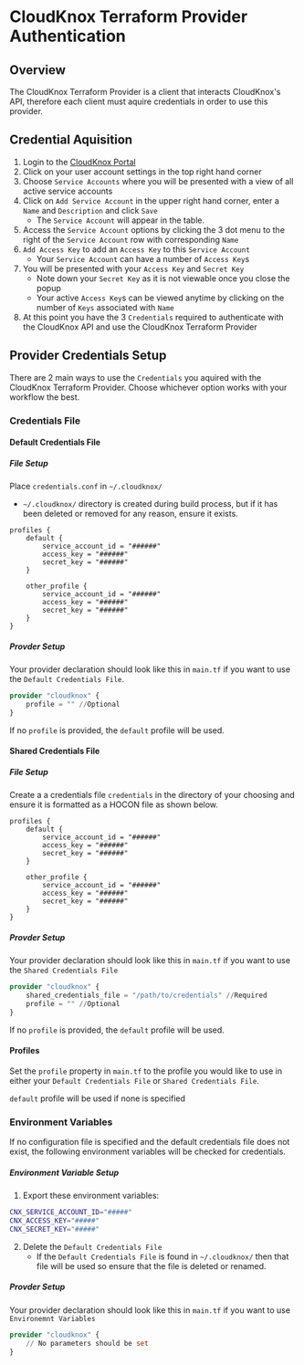 # CloudKnox Terraform Provider Authentication

## Overview

The CloudKnox Terraform Provider is a client that interacts CloudKnox's API, therefore each client must aquire credentials in order to use this provider.

## Credential Aquisition

1. Login to the [CloudKnox Portal](app.cloudknox.io)
2. Click on your user account settings in the top right hand corner
3. Choose `Service Accounts` where you will be presented with a view of all active service accounts
4. Click on `Add Service Account` in the upper right hand corner, enter a `Name` and `Description` and click `Save`
    * The `Service Account` will appear in the table.
5. Access the `Service Account` options by clicking the 3 dot menu to the right of the `Service Account` row with corresponding `Name`
6. `Add Access Key` to add an `Access Key` to this `Service Account`
    * Your `Service Account` can have a number of `Access Key`s
7. You will be presented with your `Access Key` and `Secret Key`
    * Note down your `Secret Key` as it is not viewable once you close the popup
    * Your active `Access Key`s  can be viewed anytime by clicking on the number of `Keys` associated with `Name`
8. At this point you have the 3 `Credentials` required to authenticate with the CloudKnox API and use the CloudKnox Terraform Provider

## Provider Credentials Setup

There are 2 main ways to use the `Credentials` you aquired with the CloudKnox Terraform Provider. Choose whichever option works with your workflow the best. 

### Credentials File

#### Default Credentials File

##### File Setup

Place `credentials.conf` in `~/.cloudknox/`

* `~/.cloudknox/` directory is created during build process, but if it has been deleted or removed for any reason, ensure it exists. 

```HOCON
profiles {
    default {
        service_account_id = "######"
        access_key = "######"
        secret_key = "######"
    }

    other_profile {
        service_account_id = "######"
        access_key = "######"
        secret_key = "######"
    }
}
```

##### Provder Setup

Your provider declaration should look like this in `main.tf` if you want to use the `Default Credentials File`.

```terraform
provider "cloudknox" {
    profile = "" //Optional
}
```

If no `profile` is provided, the `default` profile will be used. 


#### Shared Credentials File

##### File Setup

Create a a credentials file `credentials` in the directory of your choosing and ensure it is formatted as a HOCON file as shown below.

```HOCON
profiles {
    default {
        service_account_id = "######"
        access_key = "######"
        secret_key = "######"
    }

    other_profile {
        service_account_id = "######"
        access_key = "######"
        secret_key = "######"
    }
}
```

##### Provder Setup

Your provider declaration should look like this in `main.tf` if you want to use the `Shared Credentials File`

```terraform
provider "cloudknox" {
    shared_credentials_file = "/path/to/credentials" //Required
    profile = "" //Optional
}
```

If no `profile` is provided, the `default` profile will be used. 

#### Profiles

Set the `profile` property in `main.tf` to the profile you would like to use in either your `Default Credentials File` or `Shared Credentials File`. 

`default` profile will be used if none is specified

### Environment Variables

If no configuration file is specified and the default credentials file does not exist, the following environment variables will be checked for credentials.

##### Environment Variable Setup

1. Export these environment variables:

```bash
CNX_SERVICE_ACCOUNT_ID="#####"
CNX_ACCESS_KEY="#####"
CNX_SECRET_KEY="#####"
```
2. Delete the `Default Credentials File`
    * If the `Default Credentials File` is found in `~/.cloudknox/` then that file will be used so ensure that the file is deleted or renamed. 


##### Provder Setup

Your provider declaration should look like this in `main.tf` if you want to use `Environemnt Variables`

```terraform
provider "cloudknox" {
    // No parameters should be set
}
```



